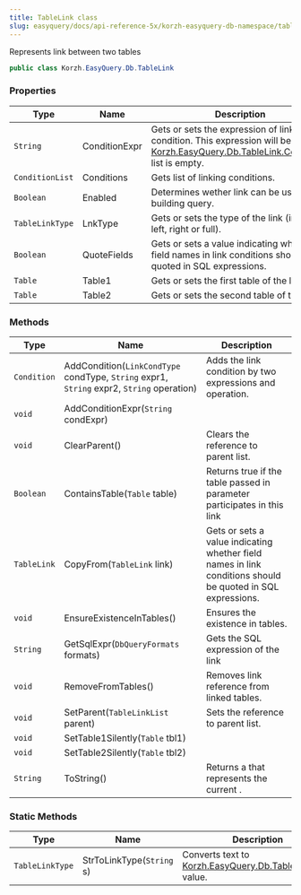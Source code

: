 ```yaml
---
title: TableLink class
slug: easyquery/docs/api-reference-5x/korzh-easyquery-db-namespace/tablelink-class
---
```



Represents link between two tables
```csharp
public class Korzh.EasyQuery.Db.TableLink

```

### Properties

| Type | Name | Description | 
| --- | --- | --- | 
| `String` | ConditionExpr | Gets or sets the expression of link condition.  This expression will be used if [Korzh.EasyQuery.Db.TableLink.Conditions](/api-reference-5x/korzh-easyquery-db-namespace/tablelink-class) list is empty. | 
| `ConditionList` | Conditions | Gets list of linking conditions. | 
| `Boolean` | Enabled | Determines wether link can be used in building query. | 
| `TableLinkType` | LnkType | Gets or sets the type of the link (inner, left, right or full). | 
| `Boolean` | QuoteFields | Gets or sets a value indicating whether field names in link conditions should be quoted in SQL expressions. | 
| `Table` | Table1 | Gets or sets the first table of the link. | 
| `Table` | Table2 | Gets or sets the second table of the link. | 


### Methods

| Type | Name | Description | 
| --- | --- | --- | 
| `Condition` | AddCondition(`LinkCondType` condType, `String` expr1, `String` expr2, `String` operation) | Adds the link condition by two expressions and operation. | 
| `void` | AddConditionExpr(`String` condExpr) |  | 
| `void` | ClearParent() | Clears the reference to parent list. | 
| `Boolean` | ContainsTable(`Table` table) | Returns true if the table passed in parameter participates in this link | 
| `TableLink` | CopyFrom(`TableLink` link) | Gets or sets a value indicating whether field names in link conditions should be quoted in SQL expressions. | 
| `void` | EnsureExistenceInTables() | Ensures the existence in tables. | 
| `String` | GetSqlExpr(`DbQueryFormats` formats) | Gets the SQL expression of the link | 
| `void` | RemoveFromTables() | Removes link reference from linked tables. | 
| `void` | SetParent(`TableLinkList` parent) | Sets the reference to parent list. | 
| `void` | SetTable1Silently(`Table` tbl1) |  | 
| `void` | SetTable2Silently(`Table` tbl2) |  | 
| `String` | ToString() | Returns a <see cref="T:System.String"></see> that represents the current <see cref="T:System.Object"></see>. | 


### Static Methods

| Type | Name | Description | 
| --- | --- | --- | 
| `TableLinkType` | StrToLinkType(`String` s) | Converts text to [Korzh.EasyQuery.Db.TableLinkType](/api-reference-5x/korzh-easyquery-db-namespace/tablelinktype-enum) value. |